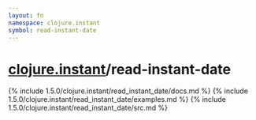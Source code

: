```yaml
---
layout: fn
namespace: clojure.instant
symbol: read-instant-date
---
```


# [clojure.instant](../)/read-instant-date

{% include 1.5.0/clojure.instant/read_instant_date/docs.md %}
{% include 1.5.0/clojure.instant/read_instant_date/examples.md %}
{% include 1.5.0/clojure.instant/read_instant_date/src.md %}

